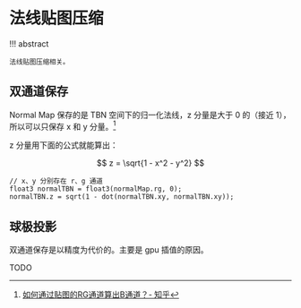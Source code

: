 # 法线贴图压缩

!!! abstract

    法线贴图压缩相关。

## 双通道保存

Normal Map 保存的是 TBN 空间下的归一化法线，z 分量是大于 0 的（接近 1），所以可以只保存 x 和 y 分量。[^1]

z 分量用下面的公式就能算出：

$$
z = \sqrt{1 - x^2 - y^2}
$$

``` hlsl title="HLSL 代码"
// x、y 分别存在 r、g 通道
float3 normalTBN = float3(normalMap.rg, 0);
normalTBN.z = sqrt(1 - dot(normalTBN.xy, normalTBN.xy));
```

## 球极投影

双通道保存是以精度为代价的。主要是 gpu 插值的原因。

TODO


[^1]: [如何通过贴图的RG通道算出B通道？- 知乎](https://www.zhihu.com/question/291354871)